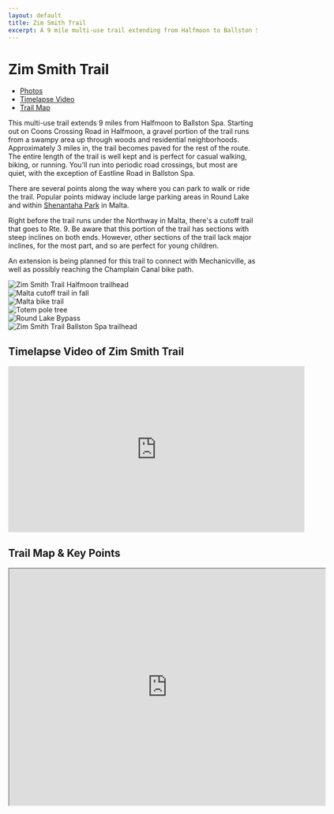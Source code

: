 ```yaml
---
layout: default
title: Zim Smith Trail 
excerpt: A 9 mile multi-use trail extending from Halfmoon to Ballston Spa
---
```

 
<h1>Zim Smith Trail</h1>

<ul>
	<li><a href="#photos">Photos</a></li>
	<li><a href="#video">Timelapse Video</a></li>
	<li><a href="#trailmap">Trail Map</a></li>
</ul>

<p>This multi-use trail extends 9 miles from Halfmoon to Ballston Spa. Starting out on Coons Crossing Road in Halfmoon, a gravel portion of the trail runs from a swampy area up through woods and residential neighborhoods. Approximately 3 miles in, the trail becomes paved for the rest of the route. The entire length of the trail is well kept and is perfect for casual walking, biking, or running. You'll run into periodic road crossings, but most are quiet, with the exception of Eastline Road in Ballston Spa.</p>

<p>There are several points along the way where you can park to walk or ride the trail. Popular points midway include large parking areas in Round Lake and within <a href="http://malta-town.org/facilities/facility/details/Shenantaha-Creek-Park-3">Shenantaha Park</a> in Malta.</p>

<p>Right before the trail runs under the Northway in Malta, there's a cutoff trail that goes to Rte. 9. Be aware that this portion of the trail has sections with steep inclines on both ends. However, other sections of the trail lack major inclines, for the most part, and so are perfect for young children.</p>

<p>An extension is being planned for this trail to connect with Mechanicville, as well as possibly reaching the Champlain Canal bike path.</p>

<div id="photos" class="fotorama" data-nav="thumbs" data-width="100%"
                     data-ratio="800/600"
                     data-min-width="100%"
                     data-max-width="1000"
                     data-min-height="300"
                     data-max-height="100%" >
<img src="/img/zim-smith-trail/zim-smith-trail-halfmoon.jpg" alt="Zim Smith Trail Halfmoon trailhead"><br />
<img src="/img/zim-smith-trail/zim-smith-trail-fall.jpg" alt="Malta cutoff trail in fall"><br />
<img src="/img/zim-smith-trail/malta-bike-trail.jpg" alt="Malta bike trail"><br />
<img src="/img/zim-smith-trail/totem-pole.jpg" alt="Totem pole tree"><br />
<img src="/img/zim-smith-trail/round-lake-bypass.jpg" alt="Round Lake Bypass"><br />
<img src="/img/zim-smith-trail/zim-smith-trail-ballston.jpg" alt="Zim Smith Trail Ballston Spa trailhead"><br />
</div>

<h2 id="video">Timelapse Video of Zim Smith Trail</h2>

<div class="google-maps">
	<iframe src="https://player.vimeo.com/video/162186185?title=0&byline=0&portrait=0" width="600" height="337" frameborder="0" webkitallowfullscreen mozallowfullscreen allowfullscreen></iframe>
</div>

<h2 id="trailmap">Trail Map & Key Points</h2>

<div class="google-maps">
	<iframe src="https://www.google.com/maps/d/embed?mid=19awwdDUCA1VK660KJb5z6cf7ISc" width="640" height="480"></iframe>
</div>